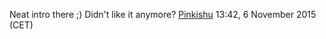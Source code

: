 Neat intro there ;) Didn't like it anymore?
[Pinkishu](User:Pinkishu "wikilink") 13:42, 6 November 2015 (CET)